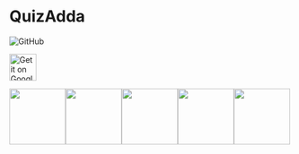 # QuizAdda
![GitHub](https://img.shields.io/github/license/piyushsinha24/QuizAdda)

<a target="_blank" href='https://play.google.com/store/apps/details?id=devPS.quizadda'><img alt='Get it on Google Play' src='https://goldtonemusicgroup.com/img/goldtone/main-page/news/playstore-badge.png' height='48px'/></a>

<img src="quizadda1.png" width="100"><img src="quizadda2.png" width="100"><img src="quizadda3.png" width="100"><img src="quizadda4.png" width="100"><img src="quizadda5.png" width="100">

